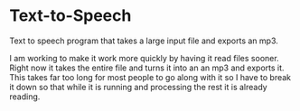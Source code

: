 # Text-to-Speech
Text to speech program that takes a large input file and exports an mp3.

I am working to make it work more quickly by having it read files sooner. Right now it takes the entire file and turns it into an an mp3 and exports it. This takes far too long for most people to go along with it so I have to break it down so that while it is running and processing the rest it is already reading.

